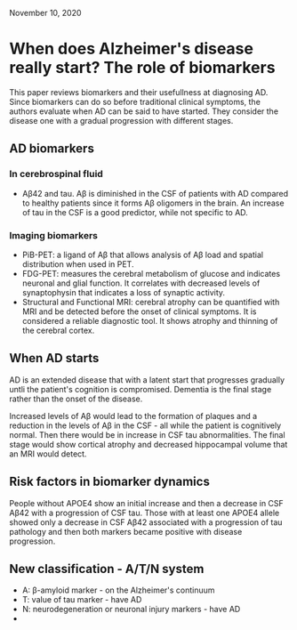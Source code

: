 November 10, 2020

# When does Alzheimer's disease really start? The role of biomarkers

This paper reviews biomarkers and their usefullness at diagnosing AD. Since
biomarkers can do so before traditional clinical symptoms, the authors evaluate
when AD can be said to have started. They consider the disease one with a
gradual progression with different stages.

## AD biomarkers

### In cerebrospinal fluid

- Aβ42 and tau. Aβ is diminished in the CSF of patients with AD compared to
  healthy patients since it forms Aβ oligomers in the brain. An increase of tau
  in the CSF is a good predictor, while not specific to AD.

### Imaging biomarkers

- PiB-PET: a ligand of Aβ that allows analysis of Aβ load and spatial
  distribution when used in PET.
- FDG-PET: measures the cerebral metabolism of glucose and indicates neuronal
  and glial function. It correlates with decreased levels of synaptophysin that
  indicates a loss of synaptic activity.
- Structural and Functional MRI: cerebral atrophy can be quantified with MRI and
  be detected before the onset of clinical symptoms. It is considered a reliable
  diagnostic tool. It shows atrophy and thinning of the cerebral cortex.

## When AD starts

AD is an extended disease that with a latent start that progresses gradually
untli the patient's cognition is compromised. Dementia is the final stage rather
than the onset of the disease.

Increased levels of Aβ would lead to the formation of plaques and a reduction in
the levels of Aβ in the CSF - all while the patient is cognitively normal. Then
there would be in increase in CSF tau abnormalities. The final stage would show
cortical atrophy and decreased hippocampal volume that an MRI would detect.

## Risk factors in biomarker dynamics

People without APOE4 show an initial increase and then a decrease in CSF Aβ42
with a progression of CSF tau. Those with at least one APOE4 allele showed only
a decrease in CSF Aβ42 associated with a progression of tau pathology and then
both markers became positive with disease progression.

## New classification - A/T/N system

- A: β-amyloid marker - on the Alzheimer's continuum
- T: value of tau marker - have AD
- N: neurodegeneration or neuronal injury markers - have AD
-
